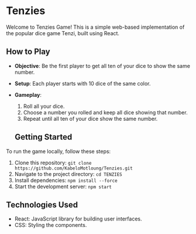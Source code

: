 # Tenzies

Welcome to Tenzies Game! This is a simple web-based implementation of the popular dice game Tenzi, built using React.



## How to Play
- **Objective**: Be the first player to get all ten of your dice to show the same number.
- **Setup**: Each player starts with 10 dice of the same color.
- **Gameplay**:
  1. Roll all your dice.
  2. Choose a number you rolled and keep all dice showing that number.
  3. Repeat until all ten of your dice show the same number.

  ## Getting Started
To run the game locally, follow these steps:

1. Clone this repository: `git clone https://github.com/KabeloMotloung/Tenzies.git`
2. Navigate to the project directory: `cd TENZIES`
3. Install dependencies: `npm install --force`
4. Start the development server: `npm start`

  ## Technologies Used
- React: JavaScript library for building user interfaces.
- CSS: Styling the components.